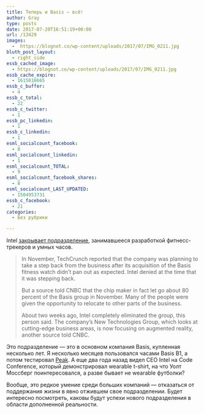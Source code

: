 ```yaml
---
title: Теперь и Basis — всё!
author: Gray
type: posts
date: 2017-07-20T16:51:19+00:00
url: /13429
images:
  -  https://blognot.co/wp-content/uploads/2017/07/IMG_0211.jpg
bluth_post_layout:
  - right_side
essb_cached_image:
  - https://blognot.co/wp-content/uploads/2017/07/IMG_0211.jpg
essb_cache_expire:
  - 1615816665
essb_c_buffer:
  - 4
essb_c_total:
  - 22
essb_c_twitter:
  - 1
essb_pc_linkedin:
  - 1
essb_c_linkedin:
  - 1
esml_socialcount_facebook:
  - 8
esml_socialcount_linkedin:
  - 1
esml_socialcount_TOTAL:
  - 9
esml_socialcount_facebook_shares:
  - 8
esml_socialcount_LAST_UPDATED:
  - 1504953731
essb_c_facebook:
  - 21
categories:
  - Без рубрики

---
```








Intel [закрывает подразделение][1], занимавшееся разработкой фитнесс-трекеров и умных часов.

> In November, TechCrunch reported that the company was planning to take a step back from the business after its acquisition of the Basis fitness watch didn&#8217;t pan out as expected. Intel denied at the time that it was stepping back.
> 
> But a source told CNBC that the chip maker in fact let go about 80 percent of the Basis group in November. Many of the people were given the opportunity to relocate to other parts of the business.
> 
> About two weeks ago, Intel completely eliminated the group, this person said. The company&#8217;s New Technologies Group, which looks at cutting-edge business areas, is now focusing on augmented reality, another source told CNBC.

Это подразделение — это в основном компания Basis, купленная несколько лет. Я несколько месяцев пользовался часами Basis B1, а потом тестировал [Peak][2]. А еще два года назад видел CEO Intel на Code Conference, который демонстрировал wearable t-shirt, на что Уолт Моссберг поинтересовался, а разве бывает не wearable футболки?

Вообще, это редкое умение среди больших компаний — отказаться от поддержания жизни в явно отжившем свое подразделении. Будет интересно посмотреть, каковы будут успехи нового подразделения в области дополненной реальности.

 [1]: http://www.cnbc.com/2017/07/19/intel-eliminates-its-wearables-division-.html
 [2]: https://blognot.co/12289